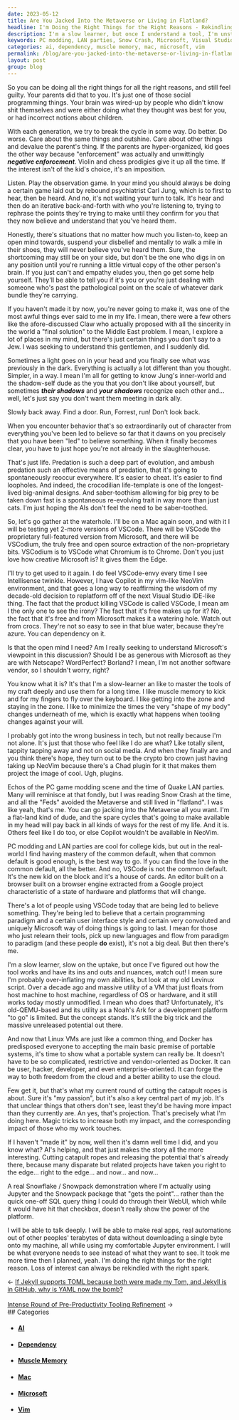 ```yaml
---
date: 2023-05-12
title: Are You Jacked Into the Metaverse or Living in Flatland?
headline: I'm Doing the Right Things for the Right Reasons - Rekindling My Interest in Technology with the Right Spark
description: I'm a slow learner, but once I understand a tool, I'm unstoppable. I'm exploring the potential of portable systems, and the power of AI, to increase my impact and the impact of those around me. I'm using Jupyter and some proprietary tools that hook to it to demonstrate the potential of the platform and show people what they really need to see.
keywords: PC modding, LAN parties, Snow Crash, Microsoft, Visual Studio, VSCode, VSCodium, Chrome, Chromium, Carl Jung, Rebound Psychiatry, Middle East, Jew, AI, Jun, Shadow-dude, Claw, Intellisense, Copilot, NeoVim, Vim, Mac, Microsoft Edge, Azure, Dependency, Open Mind, Netscape, WordPerfect, Borland, Muscle Memory, Zone, Platform, Plugins, Noah's Ark
categories: ai, dependency, muscle memory, mac, microsoft, vim
permalink: /blog/are-you-jacked-into-the-metaverse-or-living-in-flatland/
layout: post
group: blog
---
```



So you can be doing all the right things for all the right reasons, and still
feel guilty. Your parents did that to you. It's just one of those social
programming things. Your brain was wired-up by people who didn't know shit
themselves and were either doing what they thought was best for you, or had
incorrect notions about children.

With each generation, we try to break the cycle in some way. Do better. Do
worse. Care about the same things and outshine. Care about other things and
devalue the parent's thing. If the parents are hyper-organized, kid goes the
other way because "enforcement" was actually and unwittingly ***negative
enforcement***. Violin and chess prodigies give it up all the time. If the
interest isn't of the kid's choice, it's an imposition.

Listen. Play the observation game. In your mind you should always be doing a
certain game laid out by rebound psychiatrist Carl Jung, which is to first to
hear, then be heard. And no, it's not waiting your turn to talk. It's hear and
then do an iterative back-and-forth with who you're listening to, trying to
rephrase the points they're trying to make until they confirm for you that they
now believe and understand that you've heard them.

Honestly, there's situations that no matter how much you listen-to, keep an
open mind towards, suspend your disbelief and mentally to walk a mile in their
shoes, they will never believe you've heard them. Sure, the shortcoming may
still be on your side, but don't be the one who digs in on any position until
you're running a little virtual copy of the other person's brain. If you just
can't and empathy eludes you, then go get some help yourself. They'll be able
to tell you if it's you or you're just dealing with someone who's past the
pathological point on the scale of whatever dark bundle they're carrying.

If you haven't made it by now, you're never going to make it, was one of the
most awful things ever said to me in my life. I mean, there were a few others
like the afore-discussed Claw who actually proposed with all the sincerity in
the world a "final solution" to the Middle East problem. I mean, I explore a
lot of places in my mind, but there's just certain things you don't say to a
Jew. I was seeking to understand this gentlemen, and I suddenly did.

Sometimes a light goes on in your head and you finally see what was previously
in the dark. Everything is actually a lot different than you thought. Simpler,
in a way. I mean I'm all for getting to know Jung's inner-world and the
shadow-self dude as the you that you don't like about yourself, but sometimes
***their shadows*** and ***your shadows*** recognize each other and... well,
let's just say you don't want them meeting in dark ally.

Slowly back away. Find a door. Run, Forrest, run! Don't look back.

When you encounter behavior that's so extraordinarily out of character from
everything you've been led to believe so far that it dawns on you precisely
that you have been "led" to believe something. When it finally becomes clear,
you have to just hope you're not already in the slaughterhouse.

That's just life. Predation is such a deep part of evolution, and ambush
predation such an effective means of predation, that it's going to
spontaneously reoccur everywhere. It's easier to cheat. It's easier to find
loopholes. And indeed, the crocodilian life-template is one of the
longest-lived big-animal designs. And saber-toothism allowing for big prey to
be taken down fast is a spontaneous re-evolving trait in way more than just
cats. I'm just hoping the AIs don't feel the need to be saber-toothed.

So, let's go gather at the waterhole. I'll be on a Mac again soon, and with it
I will be testing yet 2-more versions of VSCode. There will be VSCode the
proprietary full-featured version from Microsoft, and there will be VSCodium,
the truly free and open source extraction of the non-proprietary bits. VSCodium
is to VSCode what Chromium is to Chrome. Don't you just love how creative
Microsoft is? It gives them the Edge.

I'll try to get used to it again. I do feel VSCode-envy every time I see
Intellisense twinkle. However, I have Copilot in my vim-like NeoVim
environment, and that goes a long way to reaffirming the wisdom of my
decade-old decision to replatform off of the next Visual Studio IDE-like thing.
The fact that the product killing VSCode is called VSCode, I mean am I the only
one to see the irony? The fact that it's free makes up for it? No, the fact
that it's free and from Microsoft makes it a watering hole. Watch out from
crocs. They're not so easy to see in that blue water, because they're azure.
You can dependency on it.

Is that the open mind I need? Am I really seeking to understand Microsoft's
viewpoint in this discussion? Should I be as generous with Microsoft as they
are with Netscape? WordPerfect? Borland? I mean, I'm not another software
vendor, so I shouldn't worry, right?

You know what it is? It's that I'm a slow-learner an like to master the tools
of my craft deeply and use them for a long time. I like muscle memory to kick
and for my fingers to fly over the keyboard. I like getting into the zone and
staying in the zone. I like to minimize the times the very "shape of my body"
changes underneath of me, which is exactly what happens when tooling changes
against your will.

I probably got into the wrong business in tech, but not really because I'm not
alone. It's just that those who feel like I do are what? Like totally silent,
tappity tapping away and not on social media. And when they finally are and you
think there's hope, they turn out to be the crypto bro crown just having taking
up NeoVim because there's a Chad plugin for it that makes them project the
image of cool. Ugh, plugins. 

Echos of the PC game modding scene and the time of Quake LAN parties. Many will
reminisce at that fondly, but I was reading Snow Crash at the time, and all the
"Feds" avoided the Metaverse and still lived in "flatland". I was like yeah,
that's me. You can go jacking into the Metaverse all you want. I'm a flat-land
kind of dude, and the spare cycles that's going to make available in my head
will pay back in all kinds of ways for the rest of my life. And it is. Others
feel like I do too, or else Copilot wouldn't be available in NeoVim.
 
PC modding and LAN parties are cool for college kids, but out in the real-world
I find having mastery of the common default, when that common default is good
enough, is the best way to go. If you can find the love in the common default,
all the better. And no, VSCode is not the common default. It's the new kid on
the block and it's a house of cards. An editor built on a browser built on a
browser engine extracted from a Google project characteristic of a state of
hardware and platforms that will change.

There's a lot of people using VSCode today that are being led to believe
something. They're being led to believe that a certain programming paradigm and
a certain user interface style and certain very convoluted and uniquely
Microsoft way of doing things is going to last. I mean for those who just
relearn their tools, pick up new languages and flow from paradigm to paradigm
(and these people **do** exist), it's not a big deal. But then there's me.

I'm a slow learner, slow on the uptake, but once I've figured out how the tool
works and have its ins and outs and nuances, watch out! I mean sure I'm
probably over-inflating my own abilities, but look at my old Levinux script.
Over a decade ago and massive utility of a VM that just floats from host
machine to host machine, regardless of OS or hardware, and it still works today
mostly unmodified. I mean who does that? Unfortunately, it's old-QEMU-based and
its utility as a Noah's Ark for a development platform "to go" is limited. But
the concept stands. It's still the big trick and the massive unreleased
potential out there.

And now that Linux VMs are just like a common thing, and Docker has predisposed
everyone to accepting the main basic premise of portable systems, it's time to
show what a portable system can really be. It doesn't have to be so
complicated, restrictive and vendor-oriented as Docker. It can be user, hacker,
developer, and even enterprise-oriented. It can forge the way to both freedom
from the cloud and a better ability to use the cloud. 

Few get it, but that's what my current round of cutting the catapult ropes is
about. Sure it's "my passion", but it's also a key central part of my job. It's
that unclear things that others don't see, least they'd be having more impact
than they currently are. An yes, that's projection. That's precisely what I'm
doing here. Magic tricks to increase both my impact, and the corresponding
impact of those who my work touches. 

If I haven't "made it" by now, well then it's damn well time I did, and you
know what? AI's helping, and that just makes the story all the more
interesting. Cutting catapult ropes and releasing the potential that's already
there, because many disparate but related projects have taken you right to the
edge... right to the edge... and now... and now...

A real Snowflake / Snowpack demonstration where I'm actually using Jupyter and
the Snowpack package that "gets the point"... rather than the quick one-off SQL
query thing I could do through their WebUI, which while it would have hit that
checkbox, doesn't really show the power of the platform.

I will be able to talk deeply. I will be able to make real apps, real
automations out of other peoples' terabytes of data without downloading a
single byte onto my machine, all while using my comfortable Jupyter
environment. I will be what everyone needs to see instead of what they want to
see. It took me more time then I planned, yeah. I'm doing the right things for
the right reason. Loss of interest can always be rekindled with the right
spark.














<div class="arrow-links"><div class="post-nav-prev"><span class="arrow">&larr;&nbsp;</span><a href="/blog/if-jekyll-supports-toml-because-both-were-made-my-tom-and-jekyll-is-in-github-why-is-yaml-now-the-bomb/">If Jekyll supports TOML because both were made my Tom, and Jekyll is in GitHub, why is YAML now the bomb?</a></div> &nbsp; <div class="post-nav-next"><a href="/blog/intense-round-of-pre-productivity-tooling-refinement/">Intense Round of Pre-Productivity Tooling Refinement</a><span class="arrow">&nbsp;&rarr;</span></div></div>
## Categories

<ul>
<li><h4><a href='/ai/'>AI</a></h4></li>
<li><h4><a href='/dependency/'>Dependency</a></h4></li>
<li><h4><a href='/muscle-memory/'>Muscle Memory</a></h4></li>
<li><h4><a href='/mac/'>Mac</a></h4></li>
<li><h4><a href='/microsoft/'>Microsoft</a></h4></li>
<li><h4><a href='/vim/'>Vim</a></h4></li></ul>
